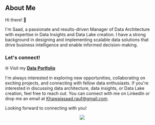 ## About Me<br>
Hi there! 👋

I'm Saad, a passionate and results-driven Manager of Data Architecture with expertise in Data Insights and Data Lake creation. I have a strong background in designing and implementing scalable data solutions that drive business intelligence and enable informed decision-making.


### Let's connect!


🌐 Visit my [𝐃𝐚𝐭𝐚 𝐏𝐨𝐫𝐭𝐟𝐨𝐥𝐢𝐨](https://khawajasaadrauf.github.io/)

I'm always interested in exploring new opportunities, collaborating on exciting projects, and connecting with fellow data enthusiasts. If you're interested in discussing data architecture, data insights, or Data Lake creation, feel free to reach out. You can connect with me on LinkedIn or drop me an email at Khawajasaad.rauf@gmail.com.

Looking forward to connecting with you!










































<p align="center"><a href="https://khawajasaadrauf.github.io/"><img src="images/Home icon 1.png?raw=true"/>

